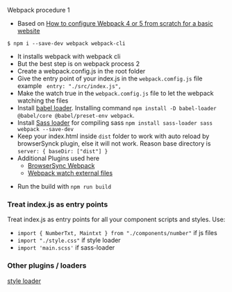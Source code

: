 Webpack procedure 1

- Based on [How to configure Webpack 4 or 5 from scratch for a basic website](https://dev.to/antonmelnyk/how-to-configure-webpack-from-scratch-for-a-basic-website-46a5)

```
$ npm i --save-dev webpack webpack-cli
```

- It installs webpack with webpack cli
- But the best step is on webpack process 2
- Create a webpack.config.js in the root folder
- Give the entry point of your index.js in the `webpack.comfig.js` file example ` entry: "./src/index.js",`
- Make the watch true in the `webpack.comfig.js` file to let the webpack watching the files
- Install [babel loader](https://github.com/babel/babel-loader). Installing command `npm install -D babel-loader @babel/core @babel/preset-env webpack`.
- Install [Sass loader](https://github.com/webpack-contrib/sass-loader) for compiling sass `npm install sass-loader sass webpack --save-dev`
- Keep your index.html inside `dist` folder to work with auto reload by browserSynck plugin, else it will not work. Reason base directory is `server: { baseDir: ["dist"] }`
- Additional Plugins used here
  - [BrowserSync Webpack](https://www.npmjs.com/package/browser-sync-webpack-plugin)
  - [ Webpack watch external files ](https://www.npmjs.com/package/webpack-watch-external-files-plugin?activeTab=readme)

* Run the build with `npm run build`

### Treat index.js as entry points

Treat index.js as entry points for all your component scripts and styles. Use:

- `import { NumberTxt, Maintxt } from "./components/number"` if js files
- `import "./style.css"` if style loader
- `import 'main.scss'` if sass-loader

### Other plugins / loaders

[style loader](https://webpack.js.org/loaders/style-loader/)
